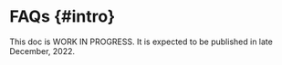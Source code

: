 # FAQs {#intro}

This doc is WORK IN PROGRESS. It is expected to be published in late December, 2022.
